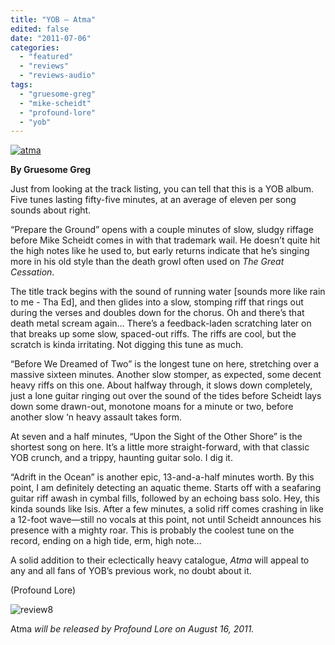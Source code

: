 ```yaml
---
title: "YOB – Atma"
edited: false
date: "2011-07-06"
categories:
  - "featured"
  - "reviews"
  - "reviews-audio"
tags:
  - "gruesome-greg"
  - "mike-scheidt"
  - "profound-lore"
  - "yob"
---
```


[![](http://www.hellbound.ca/wp-content/uploads/2011/07/atma.jpg "atma")](http://www.hellbound.ca/wp-content/uploads/2011/07/atma.jpg)

**By Gruesome Greg**

Just from looking at the track listing, you can tell that this is a YOB album. Five tunes lasting fifty-five minutes, at an average of eleven per song sounds about right.

“Prepare the Ground” opens with a couple minutes of slow, sludgy riffage before Mike Scheidt comes in with that trademark wail. He doesn’t quite hit the high notes like he used to, but early returns indicate that he’s singing more in his old style than the death growl often used on _The Great Cessation_.

The title track begins with the sound of running water \[sounds more like rain to me - Tha Ed\], and then glides into a slow, stomping riff that rings out during the verses and doubles down for the chorus. Oh and there’s that death metal scream again… There’s a feedback-laden scratching later on that breaks up some slow, spaced-out riffs. The riffs are cool, but the scratch is kinda irritating. Not digging this tune as much.

“Before We Dreamed of Two” is the longest tune on here, stretching over a massive sixteen minutes. Another slow stomper, as expected, some decent heavy riffs on this one. About halfway through, it slows down completely, just a lone guitar ringing out over the sound of the tides before Scheidt lays down some drawn-out, monotone moans for a minute or two, before another slow ‘n heavy assault takes form.

At seven and a half minutes, “Upon the Sight of the Other Shore” is the shortest song on here. It’s a little more straight-forward, with that classic YOB crunch, and a trippy, haunting guitar solo. I dig it.

“Adrift in the Ocean” is another epic, 13-and-a-half minutes worth. By this point, I am definitely detecting an aquatic theme. Starts off with a seafaring guitar riff awash in cymbal fills, followed by an echoing bass solo. Hey, this kinda sounds like Isis. After a few minutes, a solid riff comes crashing in like a 12-foot wave—still no vocals at this point, not until Scheidt announces his presence with a mighty roar. This is probably the coolest tune on the record, ending on a high tide, erm, high note…

A solid addition to their eclectically heavy catalogue, _Atma_ will appeal to any and all fans of YOB’s previous work, no doubt about it.

(Profound Lore)

![](http://www.hellbound.ca/wp-content/uploads/2009/07/review8.png "review8")

Atma _will be released by Profound Lore on August 16, 2011._
